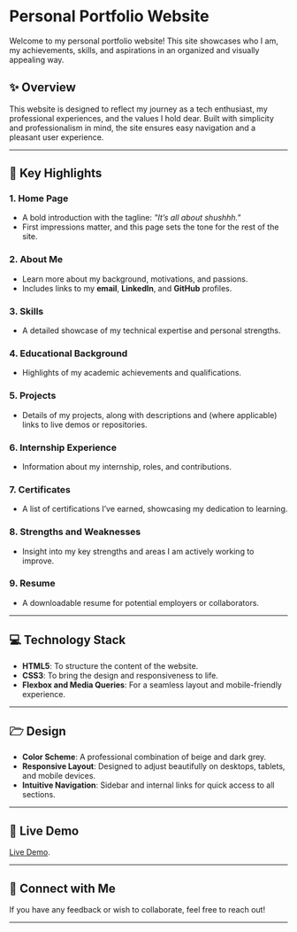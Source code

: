 # Personal Portfolio Website

Welcome to my personal portfolio website! This site showcases who I am, my achievements, skills, and aspirations in an organized and visually appealing way.

## ✨ Overview  

This website is designed to reflect my journey as a tech enthusiast, my professional experiences, and the values I hold dear. Built with simplicity and professionalism in mind, the site ensures easy navigation and a pleasant user experience.

---

## 🌟 Key Highlights  

### 1. **Home Page**  
- A bold introduction with the tagline: _"It’s all about shushhh."_  
- First impressions matter, and this page sets the tone for the rest of the site.  

### 2. **About Me**  
- Learn more about my background, motivations, and passions.  
- Includes links to my **email**, **LinkedIn**, and **GitHub** profiles.

### 3. **Skills**  
- A detailed showcase of my technical expertise and personal strengths.

### 4. **Educational Background**  
- Highlights of my academic achievements and qualifications.

### 5. **Projects**  
- Details of my projects, along with descriptions and (where applicable) links to live demos or repositories.

### 6. **Internship Experience**  
- Information about my internship, roles, and contributions.

### 7. **Certificates**  
- A list of certifications I’ve earned, showcasing my dedication to learning.

### 8. **Strengths and Weaknesses**  
- Insight into my key strengths and areas I am actively working to improve.

### 9. **Resume**  
- A downloadable resume for potential employers or collaborators.

---

## 💻 Technology Stack  

- **HTML5**: To structure the content of the website.  
- **CSS3**: To bring the design and responsiveness to life.  
- **Flexbox and Media Queries**: For a seamless layout and mobile-friendly experience.  

---

## 🗁️ Design  

- **Color Scheme**: A professional combination of beige and dark grey.  
- **Responsive Layout**: Designed to adjust beautifully on desktops, tablets, and mobile devices.  
- **Intuitive Navigation**: Sidebar and internal links for quick access to all sections.  

---

## 🔗 Live Demo  

[Live Demo](https://yourwebsiteurl.com).

---

## 🤝 Connect with Me  

If you have any feedback or wish to collaborate, feel free to reach out!  

---
